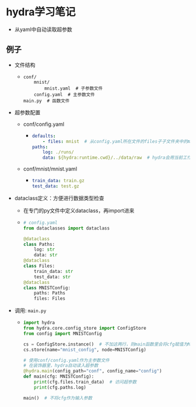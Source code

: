 # hydra学习笔记

- 从yaml中自动读取超参数

## 例子

- 文件结构
  
  - ```shell
    conf/
        mnist/
            mnist.yaml  # 子参数文件
        config.yaml  # 主参数文件
    main.py  # 函数文件
    ```

- 超参数配置
  
  - conf/config.yaml
    
    - ```yaml
      defaults:
          - files: mnist  # 从config.yaml所在文件的files子子文件夹中的mnist.yaml中读取
      paths:
          log: ./runs/
          data: ${hydra:runtime.cwd}/../data/raw  # hydra会用当前工作目录替换${hydra:runtime.cwd}
      ```
  
  - conf/mnist/mnist.yaml
    
    - ```yaml
      train_data: train.gz
      test_data: test.gz
      ```

- dataclass定义：方便进行数据类型检查
  
  - 在专门的py文件中定义dataclass，再import进来
  
  - ```python
    # config.yaml
    from dataclasses import dataclass
    
    @dataclass
    class Paths:
        log: str
        data: str
    @dataclass
    class Files:
        train_data: str
        test_data: str
    @dataclass
    class MNISTConfig:
        paths: Paths
        files: Files
    ```

- 调用: `main.py`
  
  - ```python
    import hydra
    from hydra.core.config_store import ConfigStore
    from config import MNISTConfig
    
    cs = ConfigStore.instance()  # 不加这两行，则main函数里会将cfg赋值为MNISTConfig类
    cs.store(name="mnist_config", node=MNISTConfig)
    
    # 使用conf/config.yaml作为主参数文件
    # 在装饰器里，hydra自动读入超参数
    @hydra.main(config_path="conf", config_name="config")
    def main(cfg: MNISTConfig):
        print(cfg.files.train_data)  # 访问超参数
        print(cfg.paths.log)
    
    main()  # 不将cfg作为输入参数
    ```
